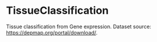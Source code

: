 # TissueClassification

Tissue classification from Gene expression. Dataset source: https://depmap.org/portal/download/.
